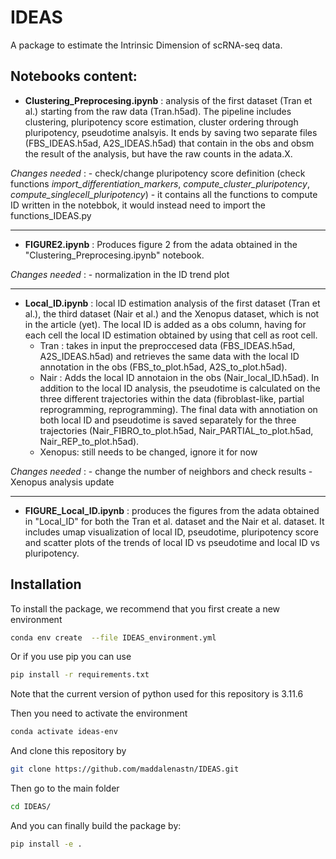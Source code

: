 # IDEAS

A package to estimate the Intrinsic Dimension of scRNA-seq data. 

## Notebooks  content:

- **Clustering_Preprocesing.ipynb** : analysis of the first dataset (Tran et al.) starting from the raw data (Tran.h5ad). The pipeline includes clustering, pluripotency score estimation, cluster ordering through pluripotency, pseudotime analsyis. It ends by saving two separate files (FBS_IDEAS.h5ad, A2S_IDEAS.h5ad) that contain in the obs and obsm the result of the analysis, but have the raw counts in the adata.X.

*Changes needed* : 
    - check/change pluripotency score definition (check functions *import_differentiation_markers*, *compute_cluster_pluripotency*, *compute_singlecell_pluripotency*)
    - it contains all the functions to compute ID written in the notebbok, it would instead need to import the functions_IDEAS.py
___

- **FIGURE2.ipynb** : Produces figure 2 from the adata obtained in the "Clustering_Preprocesing.ipynb" notebook.

*Changes needed* : 
    - normalization in the ID trend plot

___

- **Local_ID.ipynb** : local ID estimation analysis of the first dataset (Tran et al.), the third dataset (Nair et al.) and the Xenopus dataset, which is not in the article (yet). The local ID is added as a obs column, having for each cell the local ID estimation obtained by using that cell as root cell.
    - Tran : takes in input the preproccesed data  (FBS_IDEAS.h5ad, A2S_IDEAS.h5ad) and retrieves the same data with the local ID annotation in the obs (FBS_to_plot.h5ad, A2S_to_plot.h5ad). 
    - Nair : Adds the local ID annotaion in the obs (Nair_local_ID.h5ad). In addition to the local ID analysis, the pseudotime is calculated on the three different trajectories within the data (fibroblast-like, partial reprogramming, reprogramming). The final data with annotiation on both local ID and pseudotime is saved separately for the three trajectories (Nair_FIBRO_to_plot.h5ad, Nair_PARTIAL_to_plot.h5ad, Nair_REP_to_plot.h5ad).
    - Xenopus: still needs to be changed, ignore it for now

*Changes needed* : 
    - change the number of neighbors and check results
    - Xenopus analysis update
___

- **FIGURE_Local_ID.ipynb** : produces the figures from the adata obtained in "Local_ID" for both the Tran et al. dataset and the Nair et al. dataset. It includes umap visualization of local ID, pseudotime, pluripotency score and scatter plots of the trends of local ID vs pseudotime and local ID vs pluripotency. 

## Installation

To install the package, we recommend that you first create a new environment

```bash 
conda env create  --file IDEAS_environment.yml 
```

Or if you use pip you can use 

```bash 
pip install -r requirements.txt
```

Note that the current version of python used for this repository is 3.11.6

Then you need to activate the environment

```bash 
conda activate ideas-env
```

And clone this repository by 

```bash
git clone https://github.com/maddalenastn/IDEAS.git
```

Then go to the main folder

```bash
cd IDEAS/
```

And  you can finally build the package by:

```bash
pip install -e .
```
